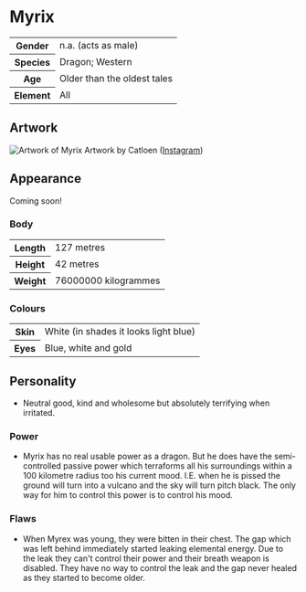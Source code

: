 # Myrix
<table>
  <tr>
    <th>Gender</th>
    <td>n.a. (acts as male)</td>
  </tr>
  <tr>
    <th>Species</th>
    <td>Dragon; Western</td>
  </tr>
  <tr>
    <th>Age</th>
    <td>Older than the oldest tales</td>
  </tr>
  <tr>
    <th>Element</th>
    <td>All</td>
  </tr>
</table>

## Artwork
![Artwork of Myrix](https://i.imgur.com/PCPcVLF.jpg)
Artwork by Catloen ([Instagram](https://www.instagram.com/p/B2__y7IIV8h/))

## Appearance
Coming soon!

### Body
<table>
  <tr>
    <th>Length</th>
    <td>127 metres</td>
  </tr>
  <tr>
    <th>Height</th>
    <td>42 metres</td>
  </tr>
    <tr>
    <th>Weight</th>
    <td>76000000 kilogrammes</td>
  </tr>
</table>

### Colours
<table>
  <tr>
    <th>Skin</th>
    <td>White (in shades it looks light blue)</td>
  </tr>
  <tr>
    <th>Eyes</th>
    <td>Blue, white and gold</td>
  </tr>
</table>

## Personality
*  Neutral good, kind and wholesome but absolutely terrifying when irritated.

### Power
*  Myrix has no real usable power as a dragon. But he does have the semi-controlled passive power which terraforms all his surroundings within a 100 kilometre radius too his current mood. I.E. when he is pissed the ground will turn into a vulcano and the sky will turn pitch black. The only way for him to control this power is to control his mood.

### Flaws
* When Myrex was young, they were bitten in their chest. The gap which was left behind immediately started leaking elemental energy. Due to the leak they can't control their power and their breath weapon is disabled. They have no way to control the leak and the gap never healed as they started to become older.

